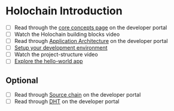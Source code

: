 # Holochain Introduction

- [ ] Read through the [core concepts page](https://developer.holochain.org/concepts/1_the_basics/) on the developer portal
- [ ] Watch the Holochain building blocks video
- [ ] Read through [Application Architecture](https://developer.holochain.org/concepts/2_application_architecture/) on the developer portal
- [ ] [Setup your development environment](./activities/setup-dev-environment.md)
- [ ] Watch the project-structure video
- [ ] [Explore the hello-world app](./activities/hello-world.md)

## Optional
- [ ] Read through [Source chain](https://developer.holochain.org/concepts/3_source_chain/) on the developer portal
- [ ] Read through [DHT](https://developer.holochain.org/concepts/4_dht/) on the developer portal
